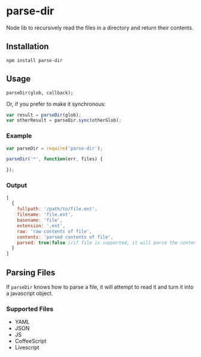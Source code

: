 parse-dir
=========

Node lib to recursively read the files in a directory and return their contents.

## Installation

```npm install parse-dir```

## Usage

```parseDir(glob, callback);```

Or, if you prefer to make it synchronous:

```javascript
var result = parseDir(glob);
var otherResult = parseDir.sync(otherGlob);
```

### Example

```javascript
var parseDir = require('parse-dir');

parseDir('*', function(err, files) {

});
```

### Output

```javascript
[
  {
    fullpath: '/path/to/file.ext',
    filename: 'file.ext',
    basename: 'file',
    extension: '.ext',
    raw: 'raw contents of file',
    contents: 'parsed contents of file',
    parsed: true|false //if file is supported, it will parse the contents.  If false, contents == raw.  See Parsing Files.
  }
]
```

## Parsing Files

If `parseDir` knows how to parse a file, it will attempt to read it and turn it into a javascript object.

### Supported Files

* YAML
* JSON
* JS
* CoffeeScript
* Livescript
